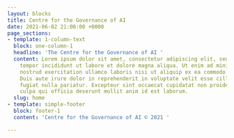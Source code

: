 ```yaml
---
layout: blocks
title: Centre for the Governance of AI
date: 2021-06-02 21:00:00 +0000
page_sections:
- template: 1-column-text
  block: one-column-1
  headline: 'The Centre for the Governance of AI '
  content: Lorem ipsum dolor sit amet, consectetur adipiscing elit, sed do eiusmod
    tempor incididunt ut labore et dolore magna aliqua. Ut enim ad minim veniam, quis
    nostrud exercitation ullamco laboris nisi ut aliquip ex ea commodo consequat.
    Duis aute irure dolor in reprehenderit in voluptate velit esse cillum dolore eu
    fugiat nulla pariatur. Excepteur sint occaecat cupidatat non proident, sunt in
    culpa qui officia deserunt mollit anim id est laborum.
  slug: home
- template: simple-footer
  block: footer-1
  content: 'Centre for the Governance of AI © 2021 '

---
```

